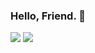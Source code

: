### Hello, Friend. 👾


<img src="https://github-readme-stats.vercel.app/api?username=Nisarg12&theme=algolia&include_all_commits=true&include_private=true&show_icons=true&title_color=58A6FF&icon_color=1F6FEB&text_color=ffffff&bg_color=0D1117">


<img src="https://github-readme-stats.vercel.app/api/top-langs/?username=Nisarg12&bg_color=0D1117&text_color=ffffff&icon_color=1F6FEB&layout=compact&langs_count=10">


<!--What brought you here, Friend? 👀-->
